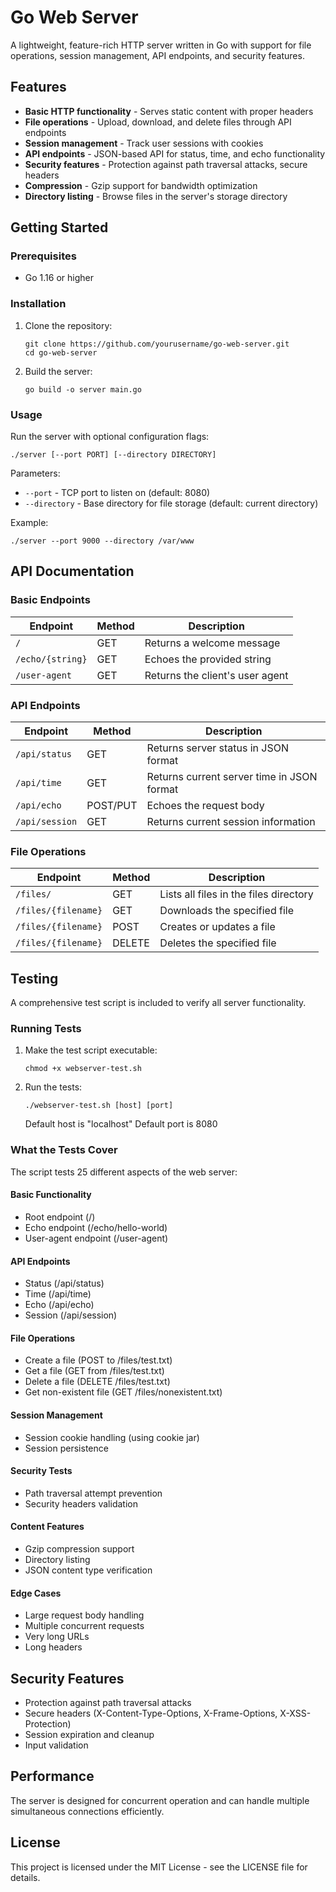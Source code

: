 # Go Web Server

A lightweight, feature-rich HTTP server written in Go with support for file operations, session management, API endpoints, and security features.

## Features

- **Basic HTTP functionality** - Serves static content with proper headers
- **File operations** - Upload, download, and delete files through API endpoints
- **Session management** - Track user sessions with cookies
- **API endpoints** - JSON-based API for status, time, and echo functionality
- **Security features** - Protection against path traversal attacks, secure headers
- **Compression** - Gzip support for bandwidth optimization
- **Directory listing** - Browse files in the server's storage directory

## Getting Started

### Prerequisites

- Go 1.16 or higher

### Installation

1. Clone the repository:
   ```
   git clone https://github.com/yourusername/go-web-server.git
   cd go-web-server
   ```

2. Build the server:
   ```
   go build -o server main.go
   ```

### Usage

Run the server with optional configuration flags:

```
./server [--port PORT] [--directory DIRECTORY]
```

Parameters:
- `--port` - TCP port to listen on (default: 8080)
- `--directory` - Base directory for file storage (default: current directory)

Example:
```
./server --port 9000 --directory /var/www
```

## API Documentation

### Basic Endpoints

| Endpoint | Method | Description |
|----------|--------|-------------|
| `/` | GET | Returns a welcome message |
| `/echo/{string}` | GET | Echoes the provided string |
| `/user-agent` | GET | Returns the client's user agent |

### API Endpoints

| Endpoint | Method | Description |
|----------|--------|-------------|
| `/api/status` | GET | Returns server status in JSON format |
| `/api/time` | GET | Returns current server time in JSON format |
| `/api/echo` | POST/PUT | Echoes the request body |
| `/api/session` | GET | Returns current session information |

### File Operations

| Endpoint | Method | Description |
|----------|--------|-------------|
| `/files/` | GET | Lists all files in the files directory |
| `/files/{filename}` | GET | Downloads the specified file |
| `/files/{filename}` | POST | Creates or updates a file |
| `/files/{filename}` | DELETE | Deletes the specified file |

## Testing

A comprehensive test script is included to verify all server functionality.

### Running Tests

1. Make the test script executable:
   ```
   chmod +x webserver-test.sh
   ```

2. Run the tests:
   ```
   ./webserver-test.sh [host] [port]
   ```

   Default host is "localhost"
   Default port is 8080

### What the Tests Cover

The script tests 25 different aspects of the web server:

#### Basic Functionality
- Root endpoint (/)
- Echo endpoint (/echo/hello-world)
- User-agent endpoint (/user-agent)

#### API Endpoints
- Status (/api/status)
- Time (/api/time)
- Echo (/api/echo)
- Session (/api/session)

#### File Operations
- Create a file (POST to /files/test.txt)
- Get a file (GET from /files/test.txt)
- Delete a file (DELETE /files/test.txt)
- Get non-existent file (GET /files/nonexistent.txt)

#### Session Management
- Session cookie handling (using cookie jar)
- Session persistence

#### Security Tests
- Path traversal attempt prevention
- Security headers validation

#### Content Features
- Gzip compression support
- Directory listing
- JSON content type verification

#### Edge Cases
- Large request body handling
- Multiple concurrent requests
- Very long URLs
- Long headers

## Security Features

- Protection against path traversal attacks
- Secure headers (X-Content-Type-Options, X-Frame-Options, X-XSS-Protection)
- Session expiration and cleanup
- Input validation

## Performance

The server is designed for concurrent operation and can handle multiple simultaneous connections efficiently.

## License

This project is licensed under the MIT License - see the LICENSE file for details.
